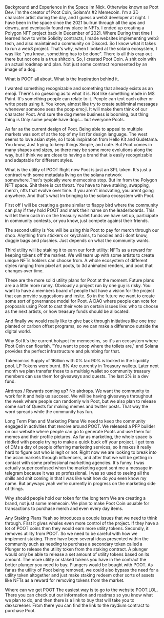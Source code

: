Background and Experience in the Space
  Im Nick. Otherwise known as Poot Dev. I'm the creator of Poot Coin, Solana's #2 Memecoin.
  I'm a 3D character artist during the day, and I guess a web3 developer at night. 
  I have been in the space since the 2021 bullrun through all the ups and downs, and eventually found my place in NFTs.
  I ended up creating a Polygon NFT project back in December of 2021. 
  Where During that time I learned how to write Solidity contracts, I made websites implementing web3 tech, and also maintained a community on Discord.
  So I know what it takes to run a web3 project. 
  That's why, when I looked at the solana ecosystem, I was like "you know.. something has to be done". There is all this crap out there but not one is a true shitcoin.
  So, I created Poot Coin. A shit coin with an actual roadmap and plan. Not just some contract represented by an image of a dog.

What is POOT all about, What is the Inspiration behind it.
  
  I wanted something recognizable and something that already exists as an emoji. There's no guessing as to what it is. Not like something made in MS Paint. It's something people can relate to it. People can text each other or write posts using it. You know, almost like try to create subliminal messages whenever someone sees the poop emoji. It will make them think of our character Poot. And sure the dog meme business is booming, but thing thing is  Only some people have dogs... but everyone Poots.
  
  As far as the current design of Poot.
  Being able to appeal to multiple markets was sort of at the top of my list for design language. The west seems to love asian style, so I took inspiration from Hello Kit and Gudetama. 
  You know, Just trying to keep things Simple, and cute. 
  But Poot comes in many shapes and sizes, so there may be some more evolutions along the way, but I think we are close to having a brand that is easily recognizable and adaptable for different styles.


What is the utility of POOT
  Right now Poot is just an SPL token. It's just a contract with some metadata living on the solana network somewhere.That's typically were memecoins stop.
  But Im from the Polygon NFT space. Shit there is cut throat. You have to have staking, swapping, merch, nfts that evolve over time. If you aren't innovating, you arent going anywhere.
  And that's what Im bringing to the solana ecosystem with Poot.

  First off
  I will be creating a game similar to flappy bird where the community can play if they hold POOT and mark their name on the leaderboards. 
  This will let them cash in on the treasury wallet funds we have set up, participate in community contests, or you know, just compete against their friends.

  The second utility is
  You will be using this Poot to pay for merch through our shop. Anything from stickers or keychains, to hoodies and i dont know, doggie bags and plushies. Just depends on what the community wants.
  
  Third utility
  will be staking it to earn our forth utility: NFTs as a reward for keeping tokens off the market. We will team up with some artists to create unique NFTs holders can choose from. A whole ecosystem of different styles ranging from pixel art poots, to 3d animated renders, and poot that changes over time.

  These are the more solid utility plans for Poot at the moment. Future plans are a a little more runny.
  Obviously a project run by one guy is risky. You want to have a members board of people that have a vision for the project that can provide suggestions and insite.
  So in the future we want to create some sort of governance model for Poot. A DAO where people can vote for proposals using Poot to cast their vote on certain issues like: who to choose as the next artists, or how treasury funds should be allocated.

  And finally we would really like to give back through initiatives like one tree planted or carbon offset programs, so we can make a difference outside the digital world.


Why Sol
  It's the current hotspot for memecoins, so it's an ecosystem where Poot Coin can flourish.
  "You want to poop where the toilets are," and Solana provides the perfect infrastructure and plumbing for that.

Tokenomics
  Supply of 1Billion with 0% tax
  90% is locked in the liquidity pool. LP Tokens were burnt.
  8% Are currently in Treasury wallets. Later next month we plan transfer those to a multisig wallet so community treasury members can use them for giveaways and quests.
  The last 2% is a dev fund.


Airdrops / Rewards coming up?
  No airdrops. We want the community to work for it and help us succeed.
  We will be having giveaways throughout the week where people can randomly win Poot,
  but we also plan to release some sort of Quests for making memes and twitter posts. That way the word spreads while the community has fun.


Long Term Plan and Marketing Plans
  We need to keep the community engaged in activities that revolve around POOT. We released a PFP builder on our website where people can go to generate Poots and use them for memes and their profile pictures.
  As far as marketing, the whole space is riddled with people trying to make a quick buck off your project. I get tons of DMs a day of people offerring marketing services, so it makes it really hard to figure out who is legit or not.
  Right now we are looking to break into the asian markets through influencers, and after that we will be getting in contact with some professional marketting agencies. 
  It's funny. I was actually super confused when the marketing agent sent me a message in telegram because it was so professional. I was so used to seeing all the shills and shit coming in that I was like wait how do you even know my name.
  But anyways yeah we're currently in progress on the marketing side of things.


Why should people hold our token for the long term
  We are creating a brand, not just some memecoin. We plan to make Poot Coin usuable for transactions to purchase merch and even every day items.

Any Staking Plans
  Yeah so introduces a couple issues that we need to think through. First it gives whales even more control of the project. If they have a lot of POOT coins then they would earn more utility tokens. 
  Secondly, it removes utility from POOT. So we need to be careful with how we implement staking. There have been several ideas presented within the community such as needing to purchase a secondary token called a Plunger to release the utility token from the staking contract. A plunger would only be able to release a set amount of utility tokens based on its amount. The more utility or staked tokens you have in the contract the better plunger you need to buy. Plungers would be bought with POOT. 
  As far as the utility of Poot being removed, we could also bypass the need for a utility token altogether and just make staking redeem other sorts of assets like NFTs as a reward for removing tokens from the market.

Where can we get POOT
  The easiest way is to go to the website POOT.LOL. There you can check out our information and roadmap so you know what we plan to do, and then there is a link to buy that will take you to dexscreener. From there you can find the link to the raydium contract to purchase Poot.